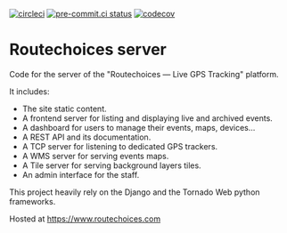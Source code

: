 [![circleci](https://circleci.com/gh/routechoiceslivegps/routechoices-server.svg?style=shield)](https://circleci.com/gh/routechoiceslivegps/routechoices-server) [![pre-commit.ci status](https://results.pre-commit.ci/badge/github/routechoiceslivegps/routechoices-server/master.svg)](https://results.pre-commit.ci/latest/github/routechoiceslivegps/routechoices-server/master) [![codecov](https://codecov.io/gh/routechoiceslivegps/routechoices-server/branch/master/graph/badge.svg?token=OZLCAY280V)](https://codecov.io/gh/routechoiceslivegps/routechoices-server)


Routechoices server
===================

Code for the server of the "Routechoices — Live GPS Tracking" platform.

It includes:

  - The site static content.
  - A frontend server for listing and displaying live and archived events.
  - A dashboard for users to manage their events, maps, devices...
  - A REST API and its documentation.
  - A TCP server for listening to dedicated GPS trackers.
  - A WMS server for serving events maps.
  - A Tile server for serving background layers tiles.
  - An admin interface for the staff.

This project heavily rely on the Django and the Tornado Web python frameworks.

Hosted at https://www.routechoices.com

